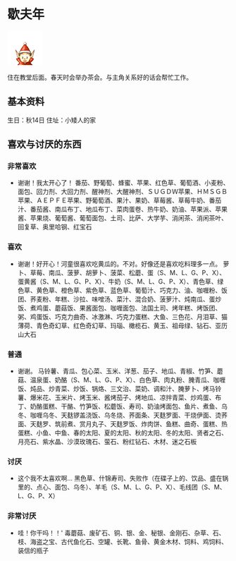 # 歇夫年

![歇夫年.png](歇夫年.png)

住在教堂后面。春天时会举办茶会。与主角关系好的话会帮忙工作。

## 基本资料

生日：秋14日
住址：小矮人的家

## 喜欢与讨厌的东西

### 非常喜欢

- 谢谢！我太开心了！
番茄、野葡萄、蜂蜜、苹果、红色草、葡萄酒、小麦粉、面包、回力剂、大回力剂、醒神剂、大醒神剂、ＳＵＧＤＷ苹果、ＨＭＳＧＢ苹果、ＡＥＰＦＥ苹果、野葡萄酒、果汁、果奶、草莓酱、草莓牛奶、番茄汁、番茄酱、南瓜布丁、地瓜布丁、菜肉蛋卷、热牛奶、奶油、苹果派、苹果酱、苹果烧、葡萄酱、葡萄面包、土司、比萨、大学芋、消闲茶、消闲茶叶、回复草、奥里哈钢、红宝石

### 喜欢

- 谢谢！好开心！河童很喜欢吃黄瓜的。不对。好像还是喜欢吃料理多一点。
萝卜、草莓、南瓜、菠萝、胡萝卜、菠菜、松蘑、蛋（S、M、L、G、P、X）、蛋黄酱（S、M、L、G、P、X）、牛奶（S、M、L、G、P、X）、青色草、绿色草、黄色草、橙色草、紫色草、蓝色草、葡萄汁、巧克力、油、咖喱粉、饭团、荞麦粉、年糕、沙拉、味噌汤、菜汁、混合奶、菠萝汁、炖南瓜、蛋炒饭、煮鸡蛋、蘑菇饭、果酱面包、咖喱面包、法国土司、烤年糕、烤饭团、粥、鸡蛋饭、巧克力曲奇、冰激淋、巧克力蛋糕、大鱼、三色花、月泪草、猫薄荷、青色奇幻草、红色奇幻草、玛瑙、橄榄石、黄玉、祖母绿、钻石、亚历山大石

### 普通

- 谢谢。
马铃薯、青瓜、包心菜、玉米、洋葱、茄子、地瓜、青椒、竹笋、蘑菇、温泉蛋、奶酪（S、M、L、G、P、X）、白色草、肉丸粉、腌青瓜、咖喱饭、炖品、炒青菜、炒饭、锅烙、三文治、菜奶、调和汁、腌萝卜、烤马铃薯、爆米花、玉米片、烤玉米、酱烤茄子、烤地瓜、凉拌青菜、炒鸡蛋、布丁、奶酪蛋糕、干酪、竹笋饭、松蘑饭、寿司、奶油烤面包、鱼片、煮鱼、乌冬、咖喱乌冬、天麸锣盖浇饭、乌冬烧、荞面条、天麸罗面、干烧伊面、烫荞面、天麸罗、筑前煮、赏月丸子、天麸罗饭、炸肉饼、鱼糕、曲奇、蛋糕、热蛋糕、小鱼、中鱼、春的太阳、夏的太阳、秋的太阳、冬的太阳、贤者之石、月亮石、紫水晶、沙漠玫瑰石、萤石、粉红钻石、木材、迷之石板

### 讨厌

- 这个我不太喜欢啊…
黑色草、什锦寿司、失败作（在碟子上的、饮品、盛在锅里的、点心、面包、乌冬）、羊毛（S、M、L、G、P、X）、毛线团（S、M、L、G、P、X）

### 非常讨厌

- 哇！你干吗！！'
毒蘑菇、废矿石、铜、银、金、秘银、金刚石、杂草、石、枝、海盗之宝、古代鱼化石、空罐、长靴、鱼骨、黄金木材、饲料、鸡饲料、装信的瓶子
